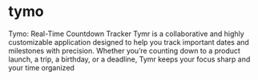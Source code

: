 # tymo
Tymo: Real-Time Countdown Tracker  Tymr is a collaborative and highly customizable application designed to help you track important dates and milestones with precision. Whether you’re counting down to a product launch, a trip, a birthday, or a deadline, Tymr keeps your focus sharp and your time organized
